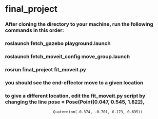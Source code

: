 # final_project
### After cloning the directory to your machine, run the following commands in this order:

### roslaunch fetch_gazebo playground.launch
### roslaunch fetch_moveit_config move_group.launch
### rosrun final_project fit_moveit.py

### you should see the end-effector move to a given location
### to give a different location, edit the fit_moveit.py script by changing the line pose = Pose(Point(0.047, 0.545, 1.822),
                          Quaternion(-0.374, -0.701, 0.173, 0.635))
